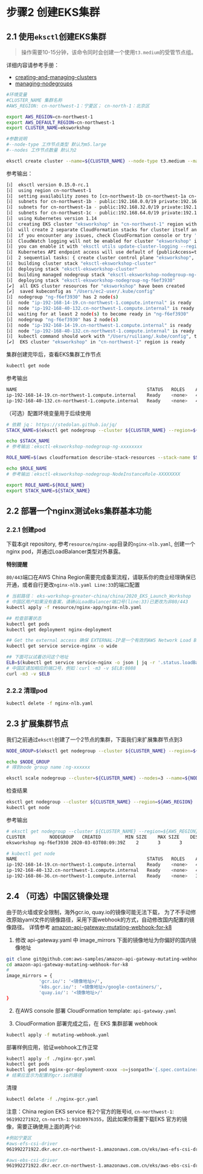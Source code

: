 # 步骤2 创建EKS集群

## 2.1 使用`eksctl`创建EKS集群

> 操作需要10-15分钟，该命令同时会创建一个使用`t3.medium`的受管节点组。

详细内容请参考手册：
* [creating-and-managing-clusters](https://eksctl.io/usage/creating-and-managing-clusters/)
* [managing-nodegroups](https://eksctl.io/usage/managing-nodegroups/)


```bash
#环境变量
#CLUSTER_NAME 集群名称
#AWS_REGION: cn-northwest-1：宁夏区； cn-north-1：北京区

export AWS_REGION=cn-northwest-1
export AWS_DEFAULT_REGION=cn-northwest-1
export CLUSTER_NAME=eksworkshop

#参数说明
#--node-type 工作节点类型 默认为m5.large
#--nodes 工作节点数量 默认为2

eksctl create cluster --name=${CLUSTER_NAME} --node-type t3.medium --managed --alb-ingress-access --region=${AWS_REGION}
```
 
参考输出：
```bash
[ℹ]  eksctl version 0.15.0-rc.1
[ℹ]  using region cn-northwest-1
[ℹ]  setting availability zones to [cn-northwest-1b cn-northwest-1a cn-northwest-1c]
[ℹ]  subnets for cn-northwest-1b - public:192.168.0.0/19 private:192.168.96.0/19
[ℹ]  subnets for cn-northwest-1a - public:192.168.32.0/19 private:192.168.128.0/19
[ℹ]  subnets for cn-northwest-1c - public:192.168.64.0/19 private:192.168.160.0/19
[ℹ]  using Kubernetes version 1.14
[ℹ]  creating EKS cluster "eksworkshop" in "cn-northwest-1" region with managed nodes
[ℹ]  will create 2 separate CloudFormation stacks for cluster itself and the initial managed nodegroup
[ℹ]  if you encounter any issues, check CloudFormation console or try 'eksctl utils describe-stacks --region=cn-northwest-1 --cluster=eksworkshop'
[ℹ]  CloudWatch logging will not be enabled for cluster "eksworkshop" in "cn-northwest-1"
[ℹ]  you can enable it with 'eksctl utils update-cluster-logging --region=cn-northwest-1 --cluster=eksworkshop'
[ℹ]  Kubernetes API endpoint access will use default of {publicAccess=true, privateAccess=false} for cluster "eksworkshop" in "cn-northwest-1"
[ℹ]  2 sequential tasks: { create cluster control plane "eksworkshop", create managed nodegroup "ng-f6ef3930" }
[ℹ]  building cluster stack "eksctl-eksworkshop-cluster"
[ℹ]  deploying stack "eksctl-eksworkshop-cluster"
[ℹ]  building managed nodegroup stack "eksctl-eksworkshop-nodegroup-ng-f6ef3930"
[ℹ]  deploying stack "eksctl-eksworkshop-nodegroup-ng-f6ef3930"
[✔]  all EKS cluster resources for "eksworkshop" have been created
[✔]  saved kubeconfig as "/Users/ec2-user/.kube/config"
[ℹ]  nodegroup "ng-f6ef3930" has 2 node(s)
[ℹ]  node "ip-192-168-14-19.cn-northwest-1.compute.internal" is ready
[ℹ]  node "ip-192-168-40-132.cn-northwest-1.compute.internal" is ready
[ℹ]  waiting for at least 2 node(s) to become ready in "ng-f6ef3930"
[ℹ]  nodegroup "ng-f6ef3930" has 2 node(s)
[ℹ]  node "ip-192-168-14-19.cn-northwest-1.compute.internal" is ready
[ℹ]  node "ip-192-168-40-132.cn-northwest-1.compute.internal" is ready
[ℹ]  kubectl command should work with "/Users/ruiliang/.kube/config", try 'kubectl get nodes'
[✔]  EKS cluster "eksworkshop" in "cn-northwest-1" region is ready

```

集群创建完毕后，查看EKS集群工作节点

```bash
kubectl get node
```
  
参考输出

```bash
NAME                                                STATUS   ROLES    AGE    VERSION
ip-192-168-14-19.cn-northwest-1.compute.internal    Ready    <none>   4d1h   v1.14.9-eks-1f0ca9
ip-192-168-40-132.cn-northwest-1.compute.internal   Ready    <none>   4d1h   v1.14.9-eks-1f0ca9
```

（可选）配置环境变量用于后续使用

```bash
# 依赖 jq： https://stedolan.github.io/jq/
STACK_NAME=$(eksctl get nodegroup --cluster ${CLUSTER_NAME} --region=${AWS_REGION} -o json | jq -r '.[].StackName')

echo $STACK_NAME
# 参考输出：eksctl-eksworkshop-nodegroup-ng-xxxxxxxx

ROLE_NAME=$(aws cloudformation describe-stack-resources --stack-name $STACK_NAME --region=${AWS_REGION} | jq -r '.StackResources[] | select(.ResourceType=="AWS::IAM::Role") | .PhysicalResourceId')

echo $ROLE_NAME
# 参考输出：eksctl-eksworkshop-nodegroup-NodeInstanceRole-XXXXXXXX

export ROLE_NAME=${ROLE_NAME}
export STACK_NAME=${STACK_NAME}
```

## 2.2 部署一个nginx测试eks集群基本功能

### 2.2.1 创建pod

下载本git repository, 参考`resource/nginx-app`目录的`nginx-nlb.yaml`, 
创建一个nginx pod，并通过LoadBalancer类型对外暴露。

**特别提醒**

`80/443`端口在AWS China Region需要完成备案流程，请联系你的商业经理确保已开通，或者自行更改`nginx-nlb.yaml Line:33`的端口配置


```bash
# 当前路径： eks-workshop-greater-china/china/2020_EKS_Launch_Workshop
# 中国区用户如果没有备案，请确认LoadBalancer端口号(line:33)已更改为非80/443
kubectl apply -f resource/nginx-app/nginx-nlb.yaml 

## 检查部署状态
kubectl get pods
kubectl get deployment nginx-deployment 

## Get the external access 确保 EXTERNAL-IP是一个有效的AWS Network Load Balancer的地址
kubectl get service service-nginx -o wide

## 下面可以试着访问这个地址
ELB=$(kubectl get service service-nginx -o json | jq -r '.status.loadBalancer.ingress[].hostname')
# 中国区请加相应的端口号，例如：curl -m3 -v $ELB:8088
curl -m3 -v $ELB
```

### 2.2.2 清理pod
```bash
kubectl delete -f nginx-nlb.yaml 
```

## 2.3 扩展集群节点

我们之前通过`eksctl`创建了一个2节点的集群，下面我们来扩展集群节点到3

```bash
NODE_GROUP=$(eksctl get nodegroup --cluster ${CLUSTER_NAME} --region=${AWS_REGION} -o json | jq -r '.[].Name')

echo $NODE_GROUP
# 得到node group name：ng-xxxxxx

eksctl scale nodegroup --cluster=${CLUSTER_NAME} --nodes=3 --name=${NODE_GROUP} --region=${AWS_REGION}
```

检查结果

```bash
eksctl get nodegroup --cluster ${CLUSTER_NAME} --region=${AWS_REGION}
kubectl get node
```

参考输出

```bash
# eksctl get nodegroup --cluster ${CLUSTER_NAME} --region=${AWS_REGION}
CLUSTER			NODEGROUP	CREATED			MIN SIZE	MAX SIZE	DESIRED CAPACITY	INSTANCE TYPE	IMAGE ID
eksworkshop	ng-f6ef3930	2020-03-03T08:09:39Z	2		3		3			t3.medium

# kubectl get node
NAME                                                STATUS   ROLES    AGE    VERSION
ip-192-168-14-19.cn-northwest-1.compute.internal    Ready    <none>   4d1h   v1.14.9-eks-1f0ca9
ip-192-168-40-132.cn-northwest-1.compute.internal   Ready    <none>   4d1h   v1.14.9-eks-1f0ca9
ip-192-168-86-36.cn-northwest-1.compute.internal    Ready    <none>   3d4h   v1.14.9-eks-1f0ca9
```

## 2.4 （可选）中国区镜像处理

由于防火墙或安全限制，海外gcr.io, quay.io的镜像可能无法下载，
为了不手动修改原始yaml文件的镜像路径，采用下面webhook的方式，自动修改国内配置的镜像路径。
详情参考 [amazon-api-gateway-mutating-webhook-for-k8](https://github.com/aws-samples/amazon-api-gateway-mutating-webhook-for-k8)

1. 修改 api-gateway.yaml 中 image_mirrors 下面的镜像地址为你偏好的国内镜像地址
```bash
git clone git@github.com:aws-samples/amazon-api-gateway-mutating-webhook-for-k8.git
cd amazon-api-gateway-mutating-webhook-for-k8
# 
image_mirrors = {
            'gcr.io/': '<镜像地址>/',
            'k8s.gcr.io/': '<镜像地址>/google-containers/',
            'quay.io/': '<镜像地址>/'
}
```

2. 在AWS console 部署 CloudFormation template: `api-gateway.yaml`

3. CloudFormation 部署完成之后，在 EKS 集群部署 webhook
```bash
kubectl apply -f mutating-webhook.yaml
```

部署样例应用，验证webhook工作正常
```bash
kubectl apply -f ./nginx-gcr.yaml
kubectl get pods
kubectl get pod nginx-gcr-deployment-xxxx -o=jsonpath='{.spec.containers[0].image}'
# 结果应显示为配置的gcr.io的路径
```

清理

```bash
kubectl delete -f ./nginx-gcr.yaml
```

注意：China region EKS service 有2个官方的账号id, `cn-northwest-1`: `961992271922`, `cn-north-1`: `91830976355`，因此如果你需要下载EKS 官方的镜像，需要正确使用上面的两个id:
```bash
#例如宁夏区
#aws-efs-csi-driver
961992271922.dkr.ecr.cn-northwest-1.amazonaws.com.cn/eks/aws-efs-csi-driver

#aws-ebs-csi-driver
961992271922.dkr.ecr.cn-northwest-1.amazonaws.com.cn/eks/aws-ebs-csi-driver
```


